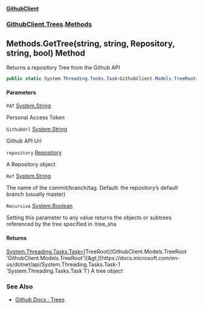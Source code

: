 #### [GithubClient](index 'index')
### [GithubClient.Trees](GithubClient.Trees 'GithubClient.Trees').[Methods](GithubClient.Trees.Methods 'GithubClient.Trees.Methods')

## Methods.GetTree(string, string, Repository, string, bool) Method

Returns a repository Tree from the Github API

```csharp
public static System.Threading.Tasks.Task<GithubClient.Models.TreeRoot> GetTree(string PAT, string GithubUrl, GithubClient.Models.Repository repository, string Ref="main", bool Recursive=true);
```
#### Parameters

<a name='GithubClient.Trees.Methods.GetTree(string,string,GithubClient.Models.Repository,string,bool).PAT'></a>

`PAT` [System.String](https://docs.microsoft.com/en-us/dotnet/api/System.String 'System.String')

Personal Access Token

<a name='GithubClient.Trees.Methods.GetTree(string,string,GithubClient.Models.Repository,string,bool).GithubUrl'></a>

`GithubUrl` [System.String](https://docs.microsoft.com/en-us/dotnet/api/System.String 'System.String')

Github API Url

<a name='GithubClient.Trees.Methods.GetTree(string,string,GithubClient.Models.Repository,string,bool).repository'></a>

`repository` [Repository](GithubClient.Models.Repository 'GithubClient.Models.Repository')

A Repository object

<a name='GithubClient.Trees.Methods.GetTree(string,string,GithubClient.Models.Repository,string,bool).Ref'></a>

`Ref` [System.String](https://docs.microsoft.com/en-us/dotnet/api/System.String 'System.String')

The name of the commit/branch/tag. Default: the repository’s default branch (usually master)

<a name='GithubClient.Trees.Methods.GetTree(string,string,GithubClient.Models.Repository,string,bool).Recursive'></a>

`Recursive` [System.Boolean](https://docs.microsoft.com/en-us/dotnet/api/System.Boolean 'System.Boolean')

Setting this parameter to any value returns the objects or subtrees referenced by the tree specified in :tree_sha

#### Returns
[System.Threading.Tasks.Task&lt;](https://docs.microsoft.com/en-us/dotnet/api/System.Threading.Tasks.Task-1 'System.Threading.Tasks.Task`1')[TreeRoot](GithubClient.Models.TreeRoot 'GithubClient.Models.TreeRoot')[&gt;](https://docs.microsoft.com/en-us/dotnet/api/System.Threading.Tasks.Task-1 'System.Threading.Tasks.Task`1')
A tree object

### See Also
- [Github Docs : Trees](https://docs.github.com/en/rest/git/trees 'https://docs.github.com/en/rest/git/trees')